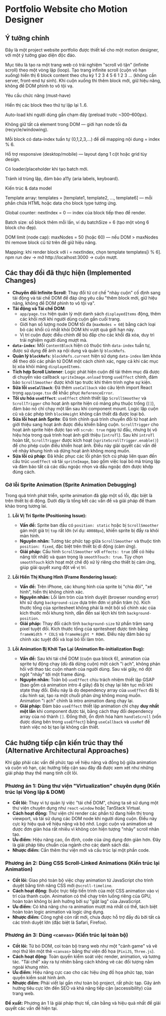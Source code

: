 # Portfolio Website cho Motion Designer

## Ý tưởng chính

Đây là một project website portfolio được thiết kế cho một motion designer, với một ý tưởng giao diện độc đáo.

Mục tiêu là tạo ra một trang web có trải nghiệm "scroll vô tận" (infinite scroll) theo một vòng lặp (loop). Tạo trang infinite scroll (cuộn vô hạn xuống) hiển thị 6 block content theo chu kỳ 1 2 3 4 5 6 1 2 3 ... (không cần server, front-end tự sinh). Khi cuộn xuống thì thêm block mới, giữ hiệu năng, không để DOM phình to vô tội vạ.

Yêu cầu chức năng (must-have)

Hiển thị các block theo thứ tự lặp lại 1..6.

Auto-load khi người dùng gần chạm đáy (preload trước ~300–600px).

Không giữ tất cả element trong DOM — giới hạn node tối đa (recycle/windowing).

Mỗi block có data-index tuần tự (0,1,2,3,...) để dễ mapping nội dung = index % 6.

Hỗ trợ responsive (desktop/mobile) — layout dạng 1 cột hoặc grid tùy design.

Có loader/placeholder khi tạo batch mới.

Tránh id trùng lặp, đảm bảo a11y (aria labels, keyboard).

Kiến trúc & data model

Template array: templates = [template1, template2, ..., template6] — mỗi phần chứa HTML hoặc data cho block type tương ứng.

Global counter: nextIndex = 0 — index của block tiếp theo để render.

Batch size: số block thêm mỗi lần, ví dụ batchSize = 6 (tạo một vòng 6 block cho đẹp).

DOM limit (node cap): maxNodes = 50 (hoặc 60) — nếu DOM > maxNodes thì remove block cũ từ trên để giữ hiệu năng.

Mapping: khi render block với i = nextIndex, chọn template templates[i % 6].
npm run dev → mở http://localhost:3000 → cuộn mượt.

## Các thay đổi đã thực hiện (Implemented Changes)

-   **Chuyển đổi Infinite Scroll**: Thay đổi từ cơ chế "nhảy cuộn" cố định sang tải động và tái chế DOM để đáp ứng yêu cầu "thêm block mới, giữ hiệu năng, không để DOM phình to vô tội vạ".
-   **Tải động và Tái chế DOM**:
    -   `app/page.tsx` hiện quản lý một danh sách `displayedItems` động, thêm các khối mới khi người dùng cuộn gần cuối trang.
    -   Giới hạn số lượng node DOM tối đa (`maxNodes = 60`) bằng cách loại bỏ các khối cũ nhất khỏi DOM khi vượt quá giới hạn này.
    -   Vị trí cuộn được điều chỉnh để bù đắp cho các khối đã xóa, duy trì trải nghiệm người dùng mượt mà.
-   **`data-index`**: Mỗi `ContentBlock` hiện có thuộc tính `data-index` tuần tự, được sử dụng để ánh xạ nội dung và quản lý `blockRefs`.
-   **Quản lý `blockRefs`**: `blockRefs.current` hiện sử dụng `data-index` làm khóa để theo dõi các phần tử DOM một cách chính xác, ngay cả khi các mục bị xóa khỏi mảng `displayedItems`.
-   **Tích hợp Scroll Listener**: Logic phát hiện cuộn để tải thêm mục đã được di chuyển vào callback `spriteImage.onload` trong `useEffect` chính, đảm bảo `ScrollSmoother` được khởi tạo trước khi thêm trình nghe sự kiện.
-   **Sửa lỗi `useCallback`**: Đã thêm `useCallback` vào câu lệnh import React trong `app/page.tsx` để khắc phục `ReferenceError`.
-   **Tối ưu hóa `useEffect`**: `useEffect` chính thiết lập `ScrollSmoother` và `ScrollTrigger` cho hoạt ảnh sprite hiện có mảng phụ thuộc trống (`[]`), đảm bảo nó chỉ chạy một lần sau khi component mount. Logic lặp cuộn cũ và các phép tính `blockHeight` không cần thiết đã được loại bỏ.
-   **Sửa lỗi hoạt ảnh Sprite**: Đã tinh chỉnh quá trình chuyển đổi từ hoạt ảnh giới thiệu sang hoạt ảnh được điều khiển bằng cuộn. `ScrollTrigger` cho hoạt ảnh sprite hiện được tạo với `scrub: true` ngay từ đầu, nhưng bị vô hiệu hóa trong quá trình hoạt ảnh giới thiệu (`introTl`). Sau khi `introTl` hoàn tất, `ScrollTrigger` được kích hoạt (`spriteScrollTrigger.enable()`) để cho phép cuộn điều khiển hoạt ảnh. Điều này giải quyết các vấn đề về nhảy khung hình và dừng hoạt ảnh không mong muốn.
-   **Sửa lỗi cú pháp**: Đã khắc phục các lỗi phân tích cú pháp liên quan đến cấu trúc `useEffect` và tải `spriteImage`, bao gồm việc loại bỏ mã trùng lặp và đảm bảo tất cả các dấu ngoặc nhọn và dấu ngoặc đơn được khớp đúng cách.

### Gỡ lỗi Sprite Animation (Sprite Animation Debugging)

Trong quá trình phát triển, sprite animation đã gặp một số lỗi, đặc biệt là trên thiết bị di động. Dưới đây là tổng kết các vấn đề và giải pháp để tham khảo trong tương lai.

1.  **Lỗi Vị Trí Sprite (Positioning Issue):**
    *   **Vấn đề:** Sprite ban đầu có `position: static` hoặc bị `ScrollSmoother` gán một giá trị `top` rất lớn (ví dụ: `40088px`), khiến sprite bị đẩy ra khỏi màn hình.
    *   **Nguyên nhân:** Tương tác phức tạp giữa `ScrollSmoother` và thuộc tính `position: fixed`, đặc biệt trên thiết bị di động (cảm ứng).
    *   **Giải pháp:** Cấu hình `ScrollSmoother` với `effects: true` (để có hiệu năng tốt nhất) và quan trọng là `smoothTouch: true`. Tùy chọn `smoothTouch` kích hoạt một chế độ xử lý riêng cho thiết bị cảm ứng, giúp giải quyết xung đột về vị trí.

2.  **Lỗi Hiển Thị Khung Hình (Frame Rendering Issue):**
    *   **Vấn đề:** Trên iPhone, các khung hình của sprite bị "chia đôi", "xé hình", hiển thị không chính xác.
    *   **Nguyên nhân:** Lỗi làm tròn của trình duyệt (browser rounding error) khi sử dụng `background-size` dựa trên đơn vị phần trăm (`%`). Kích thước tổng của spritesheet không phải là một bội số chính xác của kích thước mỗi khung hình, dẫn đến sai lệch khi tính `background-position`.
    *   **Giải pháp:** Thay đổi cách tính `background-size` từ phần trăm sang pixel tuyệt đối. Kích thước tổng của spritesheet được tính bằng `frameWidth * COLS` và `frameHeight * ROWS`. Điều này đảm bảo sự chính xác tuyệt đối và loại bỏ lỗi làm tròn.

3.  **Lỗi Animation Bị Khởi Tạo Lại (Animation Re-initialization Bug):**
    *   **Vấn đề:** Sau khi tái chế DOM (cuộn qua block 6), animation của sprite tự động chạy (dù đã dừng cuộn) một cách "ì ạch", không phản hồi với thao tác cuộn nhanh của người dùng. Sau vài giây, nó đột ngột "nhảy" tới một frame đúng.
    *   **Nguyên nhân:** Toàn bộ `useEffect` chịu trách nhiệm thiết lập GSAP (bao gồm cả animation intro 4 giây) đã bị chạy lại liên tục mỗi khi state thay đổi. Điều này là do dependency array của `useEffect` đã bị cấu hình sai, tạo ra một chuỗi phản ứng không mong muốn. Animation "ì ạch" chính là intro animation đang chạy lại.
    *   **Giải pháp:** Đảm bảo `useEffect` thiết lập animation chỉ chạy **duy nhất một lần** khi component được tải, bằng cách thay đổi dependency array của nó thành `[]`. Đồng thời, ổn định hóa hàm `handleScroll` (vốn được dùng bên trong `useEffect`) bằng `useCallback` và `useRef` để tránh việc nó bị tạo lại không cần thiết.

## Các hướng tiếp cận kiến trúc thay thế (Alternative Architectural Approaches)

Khi gặp phải các vấn đề phức tạp về hiệu năng và đồng bộ giữa animation và cuộn vô hạn, các hướng tiếp cận sau đây đã được xem xét như những giải pháp thay thế mang tính cốt lõi.

### Phương án 1: Dùng thư viện "Virtualization" chuyên dụng (Kiến trúc lại Vòng lặp & DOM)

-   **Cốt lõi:** Thay vì tự quản lý việc "tái chế DOM", chúng ta sẽ sử dụng một thư viện chuyên dụng như `react-window` hoặc TanStack Virtual.
-   **Cách hoạt động:** Thư viện chỉ render các phần tử đang hiển thị trong viewport, và tái sử dụng các DOM node khi người dùng cuộn. Điều này cực kỳ hiệu quả về hiệu năng và bộ nhớ. Logic cuộn và animation sẽ được đơn giản hóa rất nhiều vì không còn hiện tượng "nhảy" scroll nhân tạo.
-   **Ưu điểm:** Hiệu năng cao, ổn định, code của ứng dụng đơn giản hơn. Đây là giải pháp tiêu chuẩn của ngành cho các danh sách dài.
-   **Nhược điểm:** Cần thêm thư viện mới và cấu trúc lại một phần code.

### Phương án 2: Dùng CSS Scroll-Linked Animations (Kiến trúc lại Animation)

-   **Cốt lõi:** Giao phó toàn bộ việc chạy animation từ JavaScript cho trình duyệt bằng tính năng CSS mới `@scroll-timeline`.
-   **Cách hoạt động:** Buộc trực tiếp tiến trình của một CSS animation vào vị trí của thanh cuộn. Animation có thể chạy trên luồng riêng của GPU, hoàn toàn không bị ảnh hưởng bởi sự "giật lag" của JavaScript.
-   **Ưu điểm:** Có khả năng cho ra animation mượt mà nhất có thể, tách biệt hoàn toàn logic animation và logic ứng dụng.
-   **Nhược điểm:** Công nghệ còn rất mới, chưa được hỗ trợ đầy đủ bởi tất cả các trình duyệt lớn (đặc biệt là Safari, Firefox).

### Phương án 3: Dùng `<canvas>` (Kiến trúc lại toàn bộ)

-   **Cốt lõi:** Từ bỏ DOM, coi toàn bộ trang web như một "cảnh game" và vẽ mọi thứ lên một thẻ `<canvas>` bằng thư viện đồ họa (`PixiJS`, `Three.js`).
-   **Cách hoạt động:** Toàn quyền kiểm soát việc render, animation, và tương tác. "Tái chế" xảy ra tự nhiên bằng cách không vẽ các đối tượng nằm ngoài khung nhìn.
-   **Ưu điểm:** Hiệu năng cực cao cho các hiệu ứng đồ họa phức tạp, toàn quyền kiểm soát hình ảnh.
-   **Nhược điểm:** Phải viết lại gần như toàn bộ project, rất phức tạp. Gây ảnh hưởng tiêu cực lớn đến SEO và khả năng tiếp cận (accessibility) của trang web.

**Đề xuất:** Phương án 1 là giải pháp thực tế, cân bằng và hiệu quả nhất để giải quyết các vấn đề hiện tại.
